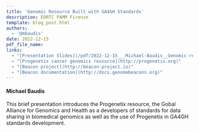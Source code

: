 ```yaml
---
title: 'Genomic Resource Built with GA4GH Standards'
description: EORTC PAMM Firenze
template: blog_post.html 
authors:
  - '@mbaudis'
date: 2022-12-15
pdf_file_name:
links:
  - "[Presentation Slides](/pdf/2022-12-15___Michael-Baudis__Genomic-resource-built-with-GA4GH-standards__EORTC-PAMM-Firenze.pdf)"
  - "[Progenetix cancer genomics resource](http://progenetix.org)"
  - "[Beacon project](http://beacon-project.io)"
  - "[Beacon documentation](http://docs.genomebeacons.org)"
---
```


#### Michael Baudis

This brief presentation introduces the Progenetix resource, the Gobal Alliance for
Genomics and Health as a developers of standards for data sharing in biomedical genomics
as well as the use of Progenetix in GA4GH standards development.
